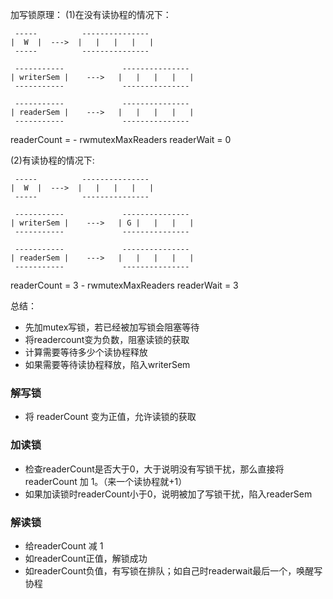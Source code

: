 
加写锁原理：
(1)在没有读协程的情况下：

     -----          ---------------
    |  W  |  --->  |   |   |   |   |
     -----          ---------------

     -----------             ---------------          
    | writerSem |    --->   |   |   |   |   |           
     -----------             ---------------

     -----------             ---------------          
    | readerSem |    --->   |   |   |   |   |           
     -----------             ---------------

   readerCount = - rwmutexMaxReaders
   readerWait  = 0

(2)有读协程的情况下:


     -----          ---------------
    |  W  |  --->  |   |   |   |   |
     -----          ---------------

     -----------             ---------------          
    | writerSem |    --->   | G |   |   |   |           
     -----------             ---------------

     -----------             ---------------          
    | readerSem |    --->   |   |   |   |   |           
     -----------             ---------------

   readerCount = 3 - rwmutexMaxReaders
   readerWait  = 3

总结：
* 先加mutex写锁，若已经被加写锁会阻塞等待
* 将readercount变为负数，阻塞读锁的获取
* 计算需要等待多少个读协程释放
* 如果需要等待读协程释放，陷入writerSem

          
### 解写锁        
* 将 readerCount 变为正值，允许读锁的获取


### 加读锁
 * 检查readerCount是否大于0，大于说明没有写锁干扰，那么直接将readerCount 加 1。（来一个读协程就+1）
 * 如果加读锁时readerCount小于0，说明被加了写锁干扰，陷入readerSem

### 解读锁
* 给readerCount 减 1
* 如readerCount正值，解锁成功
* 如readerCount负值，有写锁在排队；如自己时readerwait最后一个，唤醒写协程